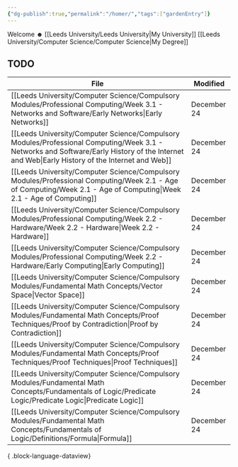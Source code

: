 ```yaml
---
{"dg-publish":true,"permalink":"/homer/","tags":["gardenEntry"]}
---
```


Welcome ☻ 
[[Leeds University/Leeds University\|My University]]
[[Leeds University/Computer Science/Computer Science\|My Degree]]


## TODO
| File                                                                                                                                                                                             | Modified    |
| ------------------------------------------------------------------------------------------------------------------------------------------------------------------------------------------------ | ----------- |
| [[Leeds University/Computer Science/Compulsory Modules/Professional Computing/Week 3.1 - Networks and Software/Early Networks\|Early Networks]]                                               | December 24 |
| [[Leeds University/Computer Science/Compulsory Modules/Professional Computing/Week 3.1 - Networks and Software/Early History of the Internet and Web\|Early History of the Internet and Web]] | December 24 |
| [[Leeds University/Computer Science/Compulsory Modules/Professional Computing/Week 2.1 - Age of Computing/Week 2.1 - Age of Computing\|Week 2.1 - Age of Computing]]                          | December 24 |
| [[Leeds University/Computer Science/Compulsory Modules/Professional Computing/Week 2.2 - Hardware/Week 2.2 - Hardware\|Week 2.2 - Hardware]]                                                  | December 24 |
| [[Leeds University/Computer Science/Compulsory Modules/Professional Computing/Week 2.2 - Hardware/Early Computing\|Early Computing]]                                                          | December 24 |
| [[Leeds University/Computer Science/Compulsory Modules/Fundamental Math Concepts/Vector Space\|Vector Space]]                                                                                 | December 24 |
| [[Leeds University/Computer Science/Compulsory Modules/Fundamental Math Concepts/Proof Techniques/Proof by Contradiction\|Proof by Contradiction]]                                            | December 24 |
| [[Leeds University/Computer Science/Compulsory Modules/Fundamental Math Concepts/Proof Techniques/Proof Techniques\|Proof Techniques]]                                                        | December 24 |
| [[Leeds University/Computer Science/Compulsory Modules/Fundamental Math Concepts/Fundamentals of Logic/Predicate Logic/Predicate Logic\|Predicate Logic]]                                     | December 24 |
| [[Leeds University/Computer Science/Compulsory Modules/Fundamental Math Concepts/Fundamentals of Logic/Definitions/Formula\|Formula]]                                                         | December 24 |

{ .block-language-dataview}
